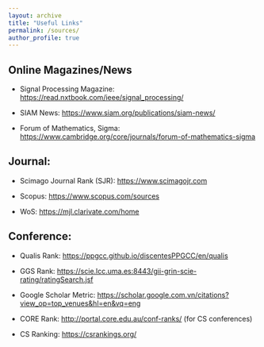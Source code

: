 ```yaml
---
layout: archive
title: "Useful Links"
permalink: /sources/
author_profile: true
---
```


Online Magazines/News
---
* Signal Processing Magazine: <a href="https://read.nxtbook.com/ieee/signal_processing/" style="color: green; text-decoration: underline; ">https://read.nxtbook.com/ieee/signal_processing/</a>

* SIAM News: <a href="https://www.siam.org/publications/siam-news/" style="color: green; text-decoration: underline; ">https://www.siam.org/publications/siam-news/</a>

* Forum of Mathematics, Sigma: <a href="https://www.cambridge.org/core/journals/forum-of-mathematics-sigma" style="color: green; text-decoration: underline; ">https://www.cambridge.org/core/journals/forum-of-mathematics-sigma</a>

Journal: 
---

* Scimago Journal Rank (SJR): <a href="https://www.scimagojr.com" style="color: green; text-decoration: underline; ">https://www.scimagojr.com</a> 

* Scopus:  <a href="https://www.scopus.com/sources.uri?zone=TopNavBar&origin=AuthorProfile" style="color: green; text-decoration: underline; ">https://www.scopus.com/sources</a>   

* WoS:  <a href="https://mjl.clarivate.com/home" style="color: green; text-decoration: underline; ">https://mjl.clarivate.com/home</a>     


Conference: 
---
* Qualis Rank: <a href="https://ppgcc.github.io/discentesPPGCC/en/qualis" style="color: green; text-decoration: underline; ">https://ppgcc.github.io/discentesPPGCC/en/qualis</a>  

* GGS Rank: <a href="https://scie.lcc.uma.es:8443/gii-grin-scie-rating/ratingSearch.jsf" style="color: green; text-decoration: underline; ">https://scie.lcc.uma.es:8443/gii-grin-scie-rating/ratingSearch.jsf</a>   

* Google Scholar Metric: <a href="https://scholar.google.com.vn/citations?view_op=top_venues&hl=en&vq=eng" style="color: green; text-decoration: underline; ">https://scholar.google.com.vn/citations?view_op=top_venues&hl=en&vq=eng</a>

* CORE Rank: <a href="http://portal.core.edu.au/conf-ranks/" style="color: green; text-decoration: underline; ">http://portal.core.edu.au/conf-ranks/</a>  (for CS conferences)

* CS Ranking:   <a href="https://csrankings.org/" style="color: green; text-decoration: underline; ">https://csrankings.org/</a>  

